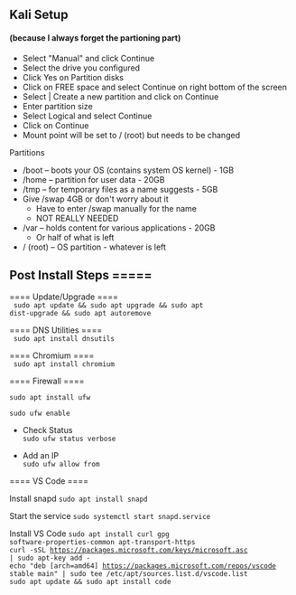 ## Kali Setup

#### (because I always forget the partioning part)

  - Select "Manual" and click Continue
  - Select the drive you configured
  - Click Yes on Partition disks
  - Click on FREE space and select Continue on right bottom of the screen
  - Select | Create a new partition and click on Continue
  - Enter partition size 
  - Select Logical and select Continue
  - Click on Continue
  - Mount point will be set to / (root) but needs to be changed 

Partitions  
  * /boot – boots your OS (contains system OS kernel) - 1GB
  * /home – partition for user data - 20GB
  * /tmp – for temporary files as a name suggests - 5GB
  * Give /swap 4GB or don't worry about it 
      * Have to enter /swap manually for the name
      * NOT REALLY NEEDED
  * /var – holds content for various applications - 20GB
      * Or half of what is left
  * / (root) – OS partition - whatever is left


## Post Install Steps =====

==== Update/Upgrade ====  
<code>
sudo apt update && sudo apt upgrade && sudo apt dist-upgrade && sudo apt autoremove
</code>  

==== DNS Utilities ====  
<code>
sudo apt install dnsutils 
</code>  

==== Chromium ====  
<code>
sudo apt install chromium
</code>  

==== Firewall ====  

<code>sudo apt install ufw  
sudo ufw enable
</code>  

  * Check Status  
  <code>sudo ufw status verbose</code>  
  
  * Add an IP  
  <code>sudo ufw allow from <ip Address></code>  

==== VS Code  ====  

Install snapd
<code>sudo apt install snapd</code>

Start the service
<code>sudo systemctl start snapd.service</code>

Install VS Code
<code>sudo apt install curl gpg software-properties-common apt-transport-https</code>  
<code>curl -sSL https://packages.microsoft.com/keys/microsoft.asc | sudo apt-key add -</code>  
<code>echo "deb [arch=amd64] https://packages.microsoft.com/repos/vscode stable main" | sudo tee /etc/apt/sources.list.d/vscode.list</code>  
<code>sudo apt update && sudo apt install code</code>  
